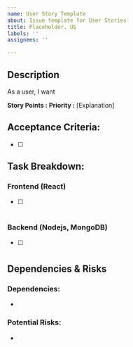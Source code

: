 ```yaml
---
name: User Story Template
about: Issue template for User Stories
title: Placeholder. US
labels: ''
assignees: ''

---
```


## Description
As a user, I want

**Story Points :**
**Priority :**
[Explanation]

## Acceptance Criteria:

- [ ] 

## Task Breakdown: 

### Frontend (React)
- [ ] #

### Backend (Nodejs, MongoDB)
- [ ] #

## Dependencies & Risks
### Dependencies:
- 
### Potential Risks:
-
